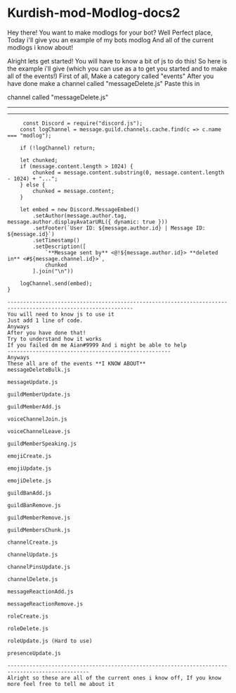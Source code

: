 # Kurdish-mod-Modlog-docs2
Hey there! You want to make modlogs for your bot? Well Perfect place, Today i'll give you an example of my bots modlog And all of the current modlogs i know about! 





Alright lets get started!
You will have to know a bit of js to do this!
So here is the example i'll give (which you can use as a to get you started and to make all of the events!)
First of all, Make a category called "events" 
After you have done  make a channel called "messageDelete.js"
Paste this in


channel called "messageDelete.js"

--------------------------------------------------------------------------------------
--------------------------------------------------------------------------------------
```const Discord = require("discord.js");
     const Discord = require("discord.js");
    const logChannel = message.guild.channels.cache.find(c => c.name === "modlog");

    if (!logChannel) return;

    let chunked;
    if (message.content.length > 1024) {
        chunked = message.content.substring(0, message.content.length - 1024) + "...";
    } else {
        chunked = message.content;
    }

    let embed = new Discord.MessageEmbed()
        .setAuthor(message.author.tag, message.author.displayAvatarURL({ dynamic: true }))
        .setFooter(`User ID: ${message.author.id} | Message ID: ${message.id}`)
        .setTimestamp()
        .setDescription([
            `**Message sent by** <@!${message.author.id}> **deleted in** <#${message.channel.id}>`,
            chunked
        ].join("\n"))

    logChannel.send(embed); 
}

--------------------------------------------------------------------------------------------------------------
You will need to know js to use it
Just add 1 line of code.
Anyways
After you have done that!
Try to understand how it works
If you failed dm me Aian#9999 And i might be able to help
----------------------------------------------------
Anyways
These all are of the events **I KNOW ABOUT**
messageDeleteBulk.js

messageUpdate.js

guildMemberUpdate.js

guildMemberAdd.js

voiceChannelJoin.js

voiceChannelLeave.js

guildMemberSpeaking.js

emojiCreate.js

emojiUpdate.js

emojiDelete.js

guildBanAdd.js

guildBanRemove.js

guildMemberRemove.js

guildMembersChunk.js

channelCreate.js

channelUpdate.js

channelPinsUpdate.js

channelDelete.js

messageReactionAdd.js

messageReactionRemove.js

roleCreate.js

roleDelete.js

roleUpdate.js (Hard to use)

presenceUpdate.js

------------------------------------------------------------------------------------------------
Alright so these are all of the current ones i know off, If you know more feel free to tell me about it
